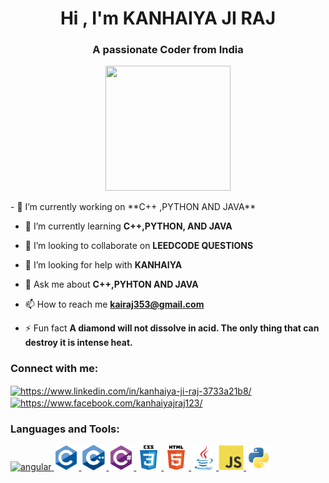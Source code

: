 <h1 align="center">Hi , I'm KANHAIYA JI RAJ</h1>
<h3 align="center">A passionate Coder from India</h3>
<p align="middle"> <img src=["https://miro.medium.com/max/719/1*TMAo0Qpl4j9TaE3sDyBTLg.jpeg(https://encrypted-tbn0.gstatic.com/images?q=tbn:ANd9GcQWbqm_Px5A3wFEABLUwVYQMhOQpY04juKxZQ&usqp=CAU)"](https://www.itprotoday.com/sites/itprotoday.com/files/styles/article_featured_retina/public/programming%20evolution.jpg?itok=WTj9-yNz)  width ="200" height = "200"/> </p>
- 🔭 I’m currently working on **C++ ,PYTHON AND JAVA**

- 🌱 I’m currently learning **C++,PYTHON, AND JAVA**

- 👯 I’m looking to collaborate on **LEEDCODE QUESTIONS**

- 🤝 I’m looking for help with **KANHAIYA**

- 💬 Ask me about **C++,PYHTON AND JAVA**

- 📫 How to reach me **kairaj353@gmail.com**

- ⚡ Fun fact **A diamond will not dissolve in acid. The only thing that can destroy it is intense heat.**

<h3 align="left">Connect with me:</h3>
<a href="https://miro.medium.com/max/719/1*TMAo0Qpl4j9TaE3sDyBTLg.jpeg" target="blank"><img align="center" src="https://raw.githubusercontent.com/rahuldkjain/github-profile-readme-generator/master/src/images/icons/Social/linked-in-alt.svg" alt="https://www.linkedin.com/in/kanhaiya-ji-raj-3733a21b8/" height="30" width="40" /></a>
<a href="https://fb.com/https://www.facebook.com/kanhaiyajraj123/" target="blank"><img align="center" src="https://raw.githubusercontent.com/rahuldkjain/github-profile-readme-generator/master/src/images/icons/Social/facebook.svg" alt="https://www.facebook.com/kanhaiyajraj123/" height="30" width="40" /></a>
</p>

<h3 align="left">Languages and Tools:</h3>
<p align="left"> <a href="https://angular.io" target="_blank"> <img src="https://angular.io/assets/images/logos/angular/angular.svg" alt="angular" width="40" height="40"/> </a> <a href="https://www.cprogramming.com/" target="_blank"> <img src="https://raw.githubusercontent.com/devicons/devicon/master/icons/c/c-original.svg" alt="c" width="40" height="40"/> </a> <a href="https://www.w3schools.com/cpp/" target="_blank"> <img src="https://raw.githubusercontent.com/devicons/devicon/master/icons/cplusplus/cplusplus-original.svg" alt="cplusplus" width="40" height="40"/> </a> <a href="https://www.w3schools.com/cs/" target="_blank"> <img src="https://raw.githubusercontent.com/devicons/devicon/master/icons/csharp/csharp-original.svg" alt="csharp" width="40" height="40"/> </a> <a href="https://www.w3schools.com/css/" target="_blank"> <img src="https://raw.githubusercontent.com/devicons/devicon/master/icons/css3/css3-original-wordmark.svg" alt="css3" width="40" height="40"/> </a> <a href="https://www.w3.org/html/" target="_blank"> <img src="https://raw.githubusercontent.com/devicons/devicon/master/icons/html5/html5-original-wordmark.svg" alt="html5" width="40" height="40"/> </a> <a href="https://www.java.com" target="_blank"> <img src="https://raw.githubusercontent.com/devicons/devicon/master/icons/java/java-original.svg" alt="java" width="40" height="40"/> </a> <a href="https://developer.mozilla.org/en-US/docs/Web/JavaScript" target="_blank"> <img src="https://raw.githubusercontent.com/devicons/devicon/master/icons/javascript/javascript-original.svg" alt="javascript" width="40" height="40"/> </a> <a href="https://www.python.org" target="_blank"> <img src="https://raw.githubusercontent.com/devicons/devicon/master/icons/python/python-original.svg" alt="python" width="40" height="40"/> </a> </p>
